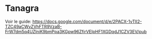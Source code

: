# Tanagra
Voir le guide:
https://docs.google.com/document/d/e/2PACX-1vTII2-TZC49aCWvZVhFTR9VzaB-FrW7dm5q4UZlniK9bmPpa3KGpw96ZfirVEIpHF1XGDqdJ1CZV3EV/pub
